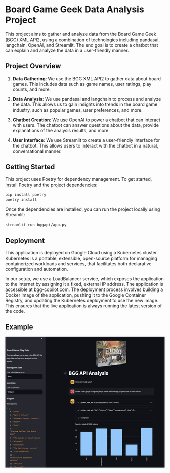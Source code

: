 # Board Game Geek Data Analysis Project

This project aims to gather and analyze data from the Board Game Geek (BGG) XML API2, using a combination of technologies including pandasai, langchain, OpenAI, and Streamlit. The end goal is to create a chatbot that can explain and analyze the data in a user-friendly manner.

## Project Overview

1. **Data Gathering**: We use the BGG XML API2 to gather data about board games. This includes data such as game names, user ratings, play counts, and more.

2. **Data Analysis**: We use pandasai and langchain to process and analyze the data. This allows us to gain insights into trends in the board game industry, such as popular games, user preferences, and more.

3. **Chatbot Creation**: We use OpenAI to power a chatbot that can interact with users. The chatbot can answer questions about the data, provide explanations of the analysis results, and more.

4. **User Interface**: We use Streamlit to create a user-friendly interface for the chatbot. This allows users to interact with the chatbot in a natural, conversational manner.

## Getting Started

This project uses Poetry for dependency management. To get started, install Poetry and the project dependencies:

```bash
pip install poetry
poetry install
```

Once the dependencies are installed, you can run the project locally using Streamlit:

```bash
streamlit run bggapi/app.py
```

## Deployment

This application is deployed on Google Cloud using a Kubernetes cluster. Kubernetes is a portable, extensible, open-source platform for managing containerized workloads and services, that facilitates both declarative configuration and automation. 

In our setup, we use a LoadBalancer service, which exposes the application to the internet by assigning it a fixed, external IP address. The application is accessible at [bgg-copilot.com](http://bgg-copilot.com). The deployment process involves building a Docker image of the application, pushing it to the Google Container Registry, and updating the Kubernetes deployment to use the new image. This ensures that the live application is always running the latest version of the code.

## Example

![Bar Graph from BGG Data](https://github.com/ellisp97/bggapi/blob/main/bar_graph.png)
